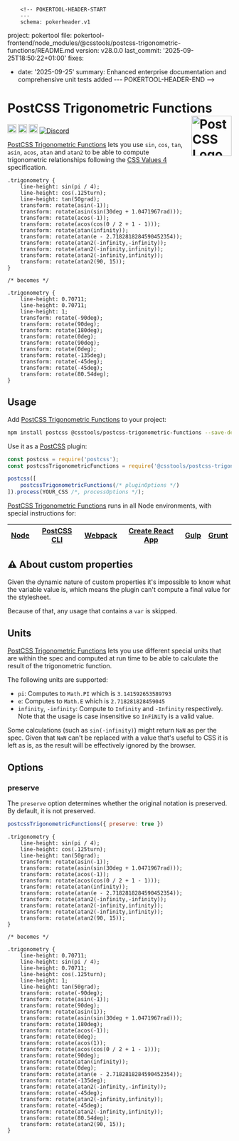         <!-- POKERTOOL-HEADER-START
        ---
        schema: pokerheader.v1
project: pokertool
file: pokertool-frontend/node_modules/@csstools/postcss-trigonometric-functions/README.md
version: v28.0.0
last_commit: '2025-09-25T18:50:22+01:00'
fixes:
- date: '2025-09-25'
  summary: Enhanced enterprise documentation and comprehensive unit tests added
        ---
        POKERTOOL-HEADER-END -->
# PostCSS Trigonometric Functions [<img src="https://postcss.github.io/postcss/logo.svg" alt="PostCSS Logo" width="90" height="90" align="right">][postcss]

[<img alt="npm version" src="https://img.shields.io/npm/v/@csstools/postcss-trigonometric-functions.svg" height="20">][npm-url] [<img alt="CSS Standard Status" src="https://cssdb.org/images/badges/trigonometric-functions.svg" height="20">][css-url] [<img alt="Build Status" src="https://github.com/csstools/postcss-plugins/workflows/test/badge.svg" height="20">][cli-url] [<img alt="Discord" src="https://shields.io/badge/Discord-5865F2?logo=discord&logoColor=white">][discord]

[PostCSS Trigonometric Functions] lets you use `sin`, `cos`, `tan`, `asin`, `acos`, `atan` and `atan2` to be able to compute trigonometric relationships following the [CSS Values 4] specification.

```pcss
.trigonometry {
	line-height: sin(pi / 4);
	line-height: cos(.125turn);
	line-height: tan(50grad);
	transform: rotate(asin(-1));
	transform: rotate(asin(sin(30deg + 1.0471967rad)));
	transform: rotate(acos(-1));
	transform: rotate(acos(cos(0 / 2 + 1 - 1)));
	transform: rotate(atan(infinity));
	transform: rotate(atan(e - 2.7182818284590452354));
	transform: rotate(atan2(-infinity,-infinity));
	transform: rotate(atan2(-infinity,infinity));
	transform: rotate(atan2(-infinity,infinity));
	transform: rotate(atan2(90, 15));
}

/* becomes */

.trigonometry {
	line-height: 0.70711;
	line-height: 0.70711;
	line-height: 1;
	transform: rotate(-90deg);
	transform: rotate(90deg);
	transform: rotate(180deg);
	transform: rotate(0deg);
	transform: rotate(90deg);
	transform: rotate(0deg);
	transform: rotate(-135deg);
	transform: rotate(-45deg);
	transform: rotate(-45deg);
	transform: rotate(80.54deg);
}
```

## Usage

Add [PostCSS Trigonometric Functions] to your project:

```bash
npm install postcss @csstools/postcss-trigonometric-functions --save-dev
```

Use it as a [PostCSS] plugin:

```js
const postcss = require('postcss');
const postcssTrigonometricFunctions = require('@csstools/postcss-trigonometric-functions');

postcss([
	postcssTrigonometricFunctions(/* pluginOptions */)
]).process(YOUR_CSS /*, processOptions */);
```

[PostCSS Trigonometric Functions] runs in all Node environments, with special
instructions for:

| [Node](INSTALL.md#node) | [PostCSS CLI](INSTALL.md#postcss-cli) | [Webpack](INSTALL.md#webpack) | [Create React App](INSTALL.md#create-react-app) | [Gulp](INSTALL.md#gulp) | [Grunt](INSTALL.md#grunt) |
| --- | --- | --- | --- | --- | --- |

## ⚠️ About custom properties

Given the dynamic nature of custom properties it's impossible to know what the variable value is, which means the plugin can't compute a final value for the stylesheet.

Because of that, any usage that contains a `var` is skipped.

## Units

[PostCSS Trigonometric Functions] lets you use different special units that are within the spec and computed at run time to be able to calculate the result of the trigonometric function.

The following units are supported:

* `pi`: Computes to `Math.PI` which is `3.141592653589793`
* `e`: Computes to `Math.E` which is `2.718281828459045`
* `infinity`, `-infinity`: Compute to `Infinity` and `-Infinity` respectively. Note that the usage is case insensitive so `InFiNiTy` is a valid value.

Some calculations (such as `sin(-infinity)`) might return `NaN` as per the spec. Given that `NaN` can't be replaced with a value that's useful to CSS it is left as is, as the result will be effectively ignored by the browser.

## Options

### preserve

The `preserve` option determines whether the original notation
is preserved. By default, it is not preserved.

```js
postcssTrigonometricFunctions({ preserve: true })
```

```pcss
.trigonometry {
	line-height: sin(pi / 4);
	line-height: cos(.125turn);
	line-height: tan(50grad);
	transform: rotate(asin(-1));
	transform: rotate(asin(sin(30deg + 1.0471967rad)));
	transform: rotate(acos(-1));
	transform: rotate(acos(cos(0 / 2 + 1 - 1)));
	transform: rotate(atan(infinity));
	transform: rotate(atan(e - 2.7182818284590452354));
	transform: rotate(atan2(-infinity,-infinity));
	transform: rotate(atan2(-infinity,infinity));
	transform: rotate(atan2(-infinity,infinity));
	transform: rotate(atan2(90, 15));
}

/* becomes */

.trigonometry {
	line-height: 0.70711;
	line-height: sin(pi / 4);
	line-height: 0.70711;
	line-height: cos(.125turn);
	line-height: 1;
	line-height: tan(50grad);
	transform: rotate(-90deg);
	transform: rotate(asin(-1));
	transform: rotate(90deg);
	transform: rotate(asin(1));
	transform: rotate(asin(sin(30deg + 1.0471967rad)));
	transform: rotate(180deg);
	transform: rotate(acos(-1));
	transform: rotate(0deg);
	transform: rotate(acos(1));
	transform: rotate(acos(cos(0 / 2 + 1 - 1)));
	transform: rotate(90deg);
	transform: rotate(atan(infinity));
	transform: rotate(0deg);
	transform: rotate(atan(e - 2.7182818284590452354));
	transform: rotate(-135deg);
	transform: rotate(atan2(-infinity,-infinity));
	transform: rotate(-45deg);
	transform: rotate(atan2(-infinity,infinity));
	transform: rotate(-45deg);
	transform: rotate(atan2(-infinity,infinity));
	transform: rotate(80.54deg);
	transform: rotate(atan2(90, 15));
}
```

[cli-url]: https://github.com/csstools/postcss-plugins/actions/workflows/test.yml?query=workflow/test
[css-url]: https://cssdb.org/#trigonometric-functions
[discord]: https://discord.gg/bUadyRwkJS
[npm-url]: https://www.npmjs.com/package/@csstools/postcss-trigonometric-functions

[Gulp PostCSS]: https://github.com/postcss/gulp-postcss
[Grunt PostCSS]: https://github.com/nDmitry/grunt-postcss
[PostCSS]: https://github.com/postcss/postcss
[PostCSS Loader]: https://github.com/postcss/postcss-loader
[PostCSS Trigonometric Functions]: https://github.com/csstools/postcss-plugins/tree/main/plugins/postcss-trigonometric-functions
[CSS Values 4]: https://www.w3.org/TR/css-values-4/#trig-funcs
